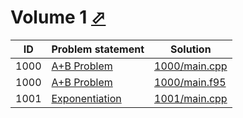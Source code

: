 # Volume 1 [⬀](http://poj.org/problemlist?volume=1)


| ID   | Problem statement                                | Solution                       |
|------|--------------------------------------------------|--------------------------------|
| 1000 | [A+B Problem](http://poj.org/problem?id=1000)    | [1000/main.cpp](1000/main.cpp) |
| 1000 | [A+B Problem](http://poj.org/problem?id=1000)    | [1000/main.f95](1000/main.f95) |
| 1001 | [Exponentiation](http://poj.org/problem?id=1001) | [1001/main.cpp](1001/main.cpp) |

